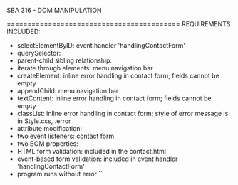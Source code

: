 SBA 316 - DOM MANIPULATION

==========================================
REQUIREMENTS INCLUDED:

- selectElementByID: event handler 'handlingContactForm'
- querySelector:
- parent-child sibling relationship:
- iterate through elements: menu navigation bar
- createElement: inline error handling in contact form; fields cannot be empty
- appendChild: menu navigation bar
- textContent: inline error handling in contact form; fields cannot be empty
- classList: inline error handling in contact form; style of error message is in Style.css, .error
- attribute modification:
- two event listeners: contact form
- two BOM properties:
- HTML form validation: included in the contact.html
- event-based form validation: included in event handler 'handlingContactForm'
- program runs without error
``